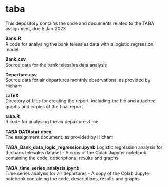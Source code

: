 # taba
This depository contains the code and documents related to the TABA assignment, due 5 Jan 2023

__Bank.R__  
R code for analysing the bank telesales data with a logistic regression model

__Bank.csv__   
Source data for the bank telesales data analysis

__Departure.csv__   
Source data for air departures monthly observations, as provided by Hicham

__LaTeX__   
Directory of files for creating the report, including the bib and attached graphs and copies of the final report

__taba.R__   
R code for analysing the air departures time 

__TABA DATAstat.docx__   
The assignment document, as provided by Hicham

__TABA_Bank_data_logic_regression.ipynb__ 
Logistic regression analysis for the bank telesales dataset - A copy of the Colab Jupyter notebook containing the code, descriptions, results and graphs

__TABA_time_series_analysis.ipynb__   
Time series analysis for air departures - A copy of the Colab Jupyter notebook containing the code, descriptions, results and graphs
